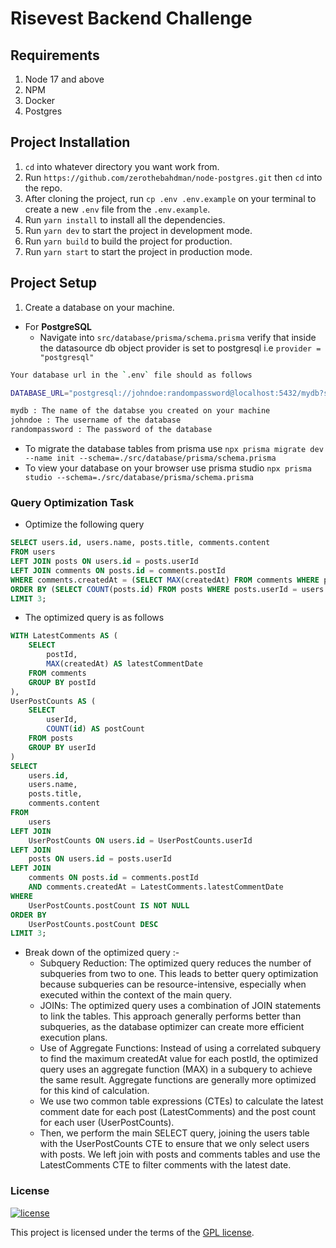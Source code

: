 # Risevest Backend Challenge

## Requirements

1. Node 17 and above
2. NPM
3. Docker
4. Postgres

## Project Installation

1. `cd` into whatever directory you want work from.
2. Run `https://github.com/zerothebahdman/node-postgres.git` then `cd` into the repo.
3. After cloning the project, run `cp .env .env.example` on your terminal to create a new `.env` file from the `.env.example`.
4. Run `yarn install` to install all the dependencies.
5. Run `yarn dev` to start the project in development mode.
6. Run `yarn build` to build the project for production.
7. Run `yarn start` to start the project in production mode.

## Project Setup

1. Create a database on your machine.

- For **PostgreSQL**
  - Navigate into `src/database/prisma/schema.prisma` verify that inside the datasource db object provider is set to postgresql i.e `provider = "postgresql"`

```bash
Your database url in the `.env` file should as follows

DATABASE_URL="postgresql://johndoe:randompassword@localhost:5432/mydb?schema=public"

mydb : The name of the databse you created on your machine
johndoe : The username of the database
randompassword : The password of the database
```

- To migrate the database tables from prisma use `npx prisma migrate dev --name init --schema=./src/database/prisma/schema.prisma`
- To view your database on your browser use prisma studio `npx prisma studio --schema=./src/database/prisma/schema.prisma`

### Query Optimization Task

- Optimize the following query

```sql
SELECT users.id, users.name, posts.title, comments.content
FROM users
LEFT JOIN posts ON users.id = posts.userId
LEFT JOIN comments ON posts.id = comments.postId
WHERE comments.createdAt = (SELECT MAX(createdAt) FROM comments WHERE postId = posts.id)
ORDER BY (SELECT COUNT(posts.id) FROM posts WHERE posts.userId = users.id) DESC
LIMIT 3;
```

- The optimized query is as follows

```sql
WITH LatestComments AS (
    SELECT
        postId,
        MAX(createdAt) AS latestCommentDate
    FROM comments
    GROUP BY postId
),
UserPostCounts AS (
    SELECT
        userId,
        COUNT(id) AS postCount
    FROM posts
    GROUP BY userId
)
SELECT
    users.id,
    users.name,
    posts.title,
    comments.content
FROM
    users
LEFT JOIN
    UserPostCounts ON users.id = UserPostCounts.userId
LEFT JOIN
    posts ON users.id = posts.userId
LEFT JOIN
    comments ON posts.id = comments.postId
    AND comments.createdAt = LatestComments.latestCommentDate
WHERE
    UserPostCounts.postCount IS NOT NULL
ORDER BY
    UserPostCounts.postCount DESC
LIMIT 3;
```

- Break down of the optimized query :-
  - Subquery Reduction: The optimized query reduces the number of subqueries from two to one. This leads to better query optimization because subqueries can be resource-intensive, especially when executed within the context of the main query.
  - JOINs: The optimized query uses a combination of JOIN statements to link the tables. This approach generally performs better than subqueries, as the database optimizer can create more efficient execution plans.
  - Use of Aggregate Functions: Instead of using a correlated subquery to find the maximum createdAt value for each postId, the optimized query uses an aggregate function (MAX) in a subquery to achieve the same result. Aggregate functions are generally more optimized for this kind of calculation.
  - We use two common table expressions (CTEs) to calculate the latest comment date for each post (LatestComments) and the post count for each user (UserPostCounts).
  - Then, we perform the main SELECT query, joining the users table with the UserPostCounts CTE to ensure that we only select users with posts. We left join with posts and comments tables and use the LatestComments CTE to filter comments with the latest date.

### License

[![license](https://img.shields.io/badge/license-GPL-4dc71f.svg)](https://github.com/zerothebahdman/node-postgres/blob/main/LICENCE)

This project is licensed under the terms of the [GPL license](/LICENSE).
